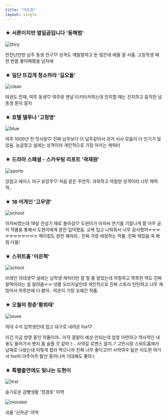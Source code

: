 ```yaml
---
title: "이도현"
layout: single
---
```

### ★ 서른이지만 열일곱입니다 '동해범'
![thiry][silicon]

[silicon]: https://i.pinimg.com/736x/64/ec/7a/64ec7ade6fa2272e1cbfd0c26c10d21a.jpg
천진난만한 남주 동생 친구♡ 
성격도 깨발랄하고 돈 많은데 애들 잘 사줌. 고등학생 때 한 번쯤 좋아해봤을 남자애

### ★ 일단 뜨겁게 청소하라 '길오돌'
![clean][happy]

[happy]: https://i.pinimg.com/originals/0f/af/8a/0faf8af794c866122a3e0b8f10945d18.jpg
태권도 천재, 여주 동생♡ 
여주랑 맨날 티키타카하는데 진지할 때는 진지하고 듬직한 남동생 뭔지 알지

### ★ 호텔 델루나 '고청명'
![blue][hotel]

[hotel]: https://pbs.twimg.com/media/EoyF7eCVQAAmVCn.jpg
여주 1000년 전 첫사랑♡ 
진짜 남주보다 더 남주같아서 과거 서사 모음이 더 인기가 많았음. 능글맞고 설레는 성격이라 개인적으로 가장 아끼는 캐릭터

### ★ 드라마 스페셜 - 스카우팅 리포트 '곽재원'
![sports][report]

[report]: https://an2-img.amz.wtchn.net/image/v2/092da17e423ff1ac8bd6ea583b088759.jpg?jwt=ZXlKaGJHY2lPaUpJVXpJMU5pSjkuZXlKaVlXTnJaM0p2ZFc1a0lqcDdJbklpT2pJMU5Td2laeUk2TWpVMUxDSmlJam95TlRWOUxDSmpjbTl3SWpwMGNuVmxMQ0pvWldsbmFIUWlPakV3T0RBc0luQmhkR2dpT2lJdmRqSXZjM1J2Y21VdmFXMWhaMlV2TVRZd09EY3hOREF3TXpneE56WTFNek15TmlJc0luRjFZV3hwZEhraU9qZ3dMQ0ozYVdSMGFDSTZNVGt5TUgwLkg4RVhKNXZpQ285NENOdHFCZ2ZtQk4tU19Md2tfVDZWNnlBekhGaG5pNWM
강림고 에이스 야구 유망주♡ 
처음 맡은 주연작. 과묵하고 까칠한 성격이라 너무 매력적.. 

### ★ 18 어게인 '고우영'
![school][again]

[again]: https://post-phinf.pstatic.net/MjAyMDA5MzBfNDMg/MDAxNjAxNDU5NzQyNjUx._Dcf8eWn2FkYyOdj2F8kuyUj4SxXsk79gK7ZeflWWfUg.v4HYhPXDHQ_ro_sUfxuz4CzurEZEEggScmpiS212k-og.JPEG/OOOH3516_%EC%9D%B4%EB%8F%84%ED%98%84_%EC%88%98%EC%A0%95.jpg?type=w1200
아저씨였는데 19살 전성기 때로 돌아감♡ 
도현이가 아저씨 연기를 기깔나게 함 아주 굳. 
이 작품을 통해서 도현이에게 완전 입덕했음. 교복 입고 나와줘서 너무 감사했어ㅠㅠㅠㅠㅠㅠㅠㅠㅠㅠㅠ
메이킹도 완전 혜자라.. 진짜 가장 애정하는 작품. 진짜 재밌음 꼭 봐줘 다들!

### ★ 스위트홈 '이은혁'
![school][home]

[home]: https://blog.kakaocdn.net/dn/bYR1vg/btqQNpvisn5/gyL9FgcOusQJzcvDDy3Olk/img.jpg
브레인 의대생♡ 
설레는 남학생 캐릭터만 잘 할 줄 알았는데 까칠하고 똑똑한 역도 진짜 찰떡이라는 걸 알려줌ㅠㅠ
넷플 오리지널인데 개인적으로 진짜 스토리 탄탄하고 너무 재밌어서 하루만에 다 봤어.. 여운이 가장 오래간 작품.

### ★ 오월의 청춘'황희태'
![lovee][may]

[may]: http://www.slist.kr/news/photo/202104/239143_401405_3821.jpeg
의대 수석 입학생인데 접고 대구로 내려온 fox♡ 

이건 지금 방영 중인 작품이야.. 아직 결말이 예상 안되는데 엄청 아련하고 역사적인 내용도 들어가서 왠지 좀 슬플 것 같아ㅏ.. 
사약길 로맨스 알지..? 고민시랑 스위트홈에서 남매로 나왔는데 이렇게 럽라 찍으니까 진짜 너무 좋다고!!!! 
사막여우 닮은 이도현 여기서 fox미 아주아주 발산 중이니까 기대해도 좋아:)

### ★ 특별출연에도 빛나는 도현이
![first][good]

[good]: https://img.insight.co.kr/static/2019/08/26/700/osc7316b0l047w09ie7n.jpg
슬기로운 감빵생활 '정경호' 아역

![monster][nice]

[nice]: https://img.hankyung.com/photo/202102/01.25385965.1.jpg
괴물 '신하균' 아역


